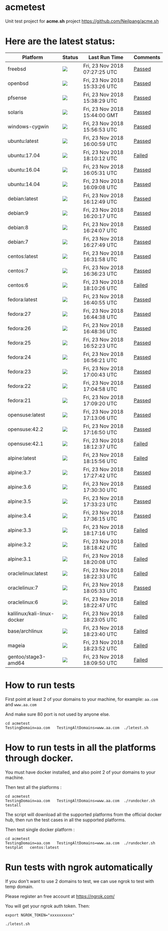 # acmetest
Unit test project for **acme.sh** project https://github.com/Neilpang/acme.sh



# Here are the latest status:

| Platform | Status| Last Run Time| Comments|
-----------|-------|--------------|---------|
|freebsd| ![](https://cdn.rawgit.com/Neilpang/acmetest/master/status/freebsd.svg?1542958045)| Fri, 23 Nov 2018 07:27:25 UTC| [Passed](https://github.com/Neilpang/acmetest/blob/master/logs/freebsd.out) |
|openbsd| ![](https://cdn.rawgit.com/Neilpang/acmetest/master/status/openbsd.svg?1542987206)| Fri, 23 Nov 2018 15:33:26 UTC| [Passed](https://github.com/Neilpang/acmetest/blob/master/logs/openbsd.out) |
|pfsense| ![](https://cdn.rawgit.com/Neilpang/acmetest/master/status/pfsense.svg?1542987509)| Fri, 23 Nov 2018 15:38:29 UTC| [Passed](https://github.com/Neilpang/acmetest/blob/master/logs/pfsense.out) |
|solaris| ![](https://cdn.rawgit.com/Neilpang/acmetest/master/status/solaris.svg?1542987840)| Fri, 23 Nov 2018 15:44:00 GMT| [Passed](https://github.com/Neilpang/acmetest/blob/master/logs/solaris.out) |
|windows-cygwin| ![](https://cdn.rawgit.com/Neilpang/acmetest/master/status/windows-cygwin.svg?1542988613)| Fri, 23 Nov 2018 15:56:53 UTC| [Passed](https://github.com/Neilpang/acmetest/blob/master/logs/windows-cygwin.out) |
|ubuntu:latest| ![](https://cdn.rawgit.com/Neilpang/acmetest/master/status/ubuntu-latest.svg?1542988859)| Fri, 23 Nov 2018 16:00:59 UTC| [Passed](https://github.com/Neilpang/acmetest/blob/master/logs/ubuntu-latest.out) |
|ubuntu:17.04| ![](https://cdn.rawgit.com/Neilpang/acmetest/master/status/ubuntu-17.04.svg?1542996612)| Fri, 23 Nov 2018 18:10:12 UTC| [Failed](https://github.com/Neilpang/acmetest/blob/master/logs/ubuntu-17.04.out) |
|ubuntu:16.04| ![](https://cdn.rawgit.com/Neilpang/acmetest/master/status/ubuntu-16.04.svg?1542989131)| Fri, 23 Nov 2018 16:05:31 UTC| [Passed](https://github.com/Neilpang/acmetest/blob/master/logs/ubuntu-16.04.out) |
|ubuntu:14.04| ![](https://cdn.rawgit.com/Neilpang/acmetest/master/status/ubuntu-14.04.svg?1542989348)| Fri, 23 Nov 2018 16:09:08 UTC| [Passed](https://github.com/Neilpang/acmetest/blob/master/logs/ubuntu-14.04.out) |
|debian:latest| ![](https://cdn.rawgit.com/Neilpang/acmetest/master/status/debian-latest.svg?1542989569)| Fri, 23 Nov 2018 16:12:49 UTC| [Passed](https://github.com/Neilpang/acmetest/blob/master/logs/debian-latest.out) |
|debian:9| ![](https://cdn.rawgit.com/Neilpang/acmetest/master/status/debian-9.svg?1542990017)| Fri, 23 Nov 2018 16:20:17 UTC| [Passed](https://github.com/Neilpang/acmetest/blob/master/logs/debian-9.out) |
|debian:8| ![](https://cdn.rawgit.com/Neilpang/acmetest/master/status/debian-8.svg?1542990247)| Fri, 23 Nov 2018 16:24:07 UTC| [Passed](https://github.com/Neilpang/acmetest/blob/master/logs/debian-8.out) |
|debian:7| ![](https://cdn.rawgit.com/Neilpang/acmetest/master/status/debian-7.svg?1542990469)| Fri, 23 Nov 2018 16:27:49 UTC| [Passed](https://github.com/Neilpang/acmetest/blob/master/logs/debian-7.out) |
|centos:latest| ![](https://cdn.rawgit.com/Neilpang/acmetest/master/status/centos-latest.svg?1542990718)| Fri, 23 Nov 2018 16:31:58 UTC| [Passed](https://github.com/Neilpang/acmetest/blob/master/logs/centos-latest.out) |
|centos:7| ![](https://cdn.rawgit.com/Neilpang/acmetest/master/status/centos-7.svg?1542990983)| Fri, 23 Nov 2018 16:36:23 UTC| [Passed](https://github.com/Neilpang/acmetest/blob/master/logs/centos-7.out) |
|centos:6| ![](https://cdn.rawgit.com/Neilpang/acmetest/master/status/centos-6.svg?1542996626)| Fri, 23 Nov 2018 18:10:26 UTC| [Failed](https://github.com/Neilpang/acmetest/blob/master/logs/centos-6.out) |
|fedora:latest| ![](https://cdn.rawgit.com/Neilpang/acmetest/master/status/fedora-latest.svg?1542991255)| Fri, 23 Nov 2018 16:40:55 UTC| [Passed](https://github.com/Neilpang/acmetest/blob/master/logs/fedora-latest.out) |
|fedora:27| ![](https://cdn.rawgit.com/Neilpang/acmetest/master/status/fedora-27.svg?1542991478)| Fri, 23 Nov 2018 16:44:38 UTC| [Passed](https://github.com/Neilpang/acmetest/blob/master/logs/fedora-27.out) |
|fedora:26| ![](https://cdn.rawgit.com/Neilpang/acmetest/master/status/fedora-26.svg?1542991716)| Fri, 23 Nov 2018 16:48:36 UTC| [Passed](https://github.com/Neilpang/acmetest/blob/master/logs/fedora-26.out) |
|fedora:25| ![](https://cdn.rawgit.com/Neilpang/acmetest/master/status/fedora-25.svg?1542991943)| Fri, 23 Nov 2018 16:52:23 UTC| [Passed](https://github.com/Neilpang/acmetest/blob/master/logs/fedora-25.out) |
|fedora:24| ![](https://cdn.rawgit.com/Neilpang/acmetest/master/status/fedora-24.svg?1542992181)| Fri, 23 Nov 2018 16:56:21 UTC| [Passed](https://github.com/Neilpang/acmetest/blob/master/logs/fedora-24.out) |
|fedora:23| ![](https://cdn.rawgit.com/Neilpang/acmetest/master/status/fedora-23.svg?1542992443)| Fri, 23 Nov 2018 17:00:43 UTC| [Passed](https://github.com/Neilpang/acmetest/blob/master/logs/fedora-23.out) |
|fedora:22| ![](https://cdn.rawgit.com/Neilpang/acmetest/master/status/fedora-22.svg?1542992698)| Fri, 23 Nov 2018 17:04:58 UTC| [Passed](https://github.com/Neilpang/acmetest/blob/master/logs/fedora-22.out) |
|fedora:21| ![](https://cdn.rawgit.com/Neilpang/acmetest/master/status/fedora-21.svg?1542992960)| Fri, 23 Nov 2018 17:09:20 UTC| [Passed](https://github.com/Neilpang/acmetest/blob/master/logs/fedora-21.out) |
|opensuse:latest| ![](https://cdn.rawgit.com/Neilpang/acmetest/master/status/opensuse-latest.svg?1542993186)| Fri, 23 Nov 2018 17:13:06 UTC| [Passed](https://github.com/Neilpang/acmetest/blob/master/logs/opensuse-latest.out) |
|opensuse:42.2| ![](https://cdn.rawgit.com/Neilpang/acmetest/master/status/opensuse-42.2.svg?1542993410)| Fri, 23 Nov 2018 17:16:50 UTC| [Passed](https://github.com/Neilpang/acmetest/blob/master/logs/opensuse-42.2.out) |
|opensuse:42.1| ![](https://cdn.rawgit.com/Neilpang/acmetest/master/status/opensuse-42.1.svg?1542996757)| Fri, 23 Nov 2018 18:12:37 UTC| [Failed](https://github.com/Neilpang/acmetest/blob/master/logs/opensuse-42.1.out) |
|alpine:latest| ![](https://cdn.rawgit.com/Neilpang/acmetest/master/status/alpine-latest.svg?1542996956)| Fri, 23 Nov 2018 18:15:56 UTC| [Failed](https://github.com/Neilpang/acmetest/blob/master/logs/alpine-latest.out) |
|alpine:3.7| ![](https://cdn.rawgit.com/Neilpang/acmetest/master/status/alpine-3.7.svg?1542994062)| Fri, 23 Nov 2018 17:27:42 UTC| [Passed](https://github.com/Neilpang/acmetest/blob/master/logs/alpine-3.7.out) |
|alpine:3.6| ![](https://cdn.rawgit.com/Neilpang/acmetest/master/status/alpine-3.6.svg?1542994230)| Fri, 23 Nov 2018 17:30:30 UTC| [Passed](https://github.com/Neilpang/acmetest/blob/master/logs/alpine-3.6.out) |
|alpine:3.5| ![](https://cdn.rawgit.com/Neilpang/acmetest/master/status/alpine-3.5.svg?1542994403)| Fri, 23 Nov 2018 17:33:23 UTC| [Passed](https://github.com/Neilpang/acmetest/blob/master/logs/alpine-3.5.out) |
|alpine:3.4| ![](https://cdn.rawgit.com/Neilpang/acmetest/master/status/alpine-3.4.svg?1542994575)| Fri, 23 Nov 2018 17:36:15 UTC| [Passed](https://github.com/Neilpang/acmetest/blob/master/logs/alpine-3.4.out) |
|alpine:3.3| ![](https://cdn.rawgit.com/Neilpang/acmetest/master/status/alpine-3.3.svg?1542997036)| Fri, 23 Nov 2018 18:17:16 UTC| [Failed](https://github.com/Neilpang/acmetest/blob/master/logs/alpine-3.3.out) |
|alpine:3.2| ![](https://cdn.rawgit.com/Neilpang/acmetest/master/status/alpine-3.2.svg?1542997122)| Fri, 23 Nov 2018 18:18:42 UTC| [Failed](https://github.com/Neilpang/acmetest/blob/master/logs/alpine-3.2.out) |
|alpine:3.1| ![](https://cdn.rawgit.com/Neilpang/acmetest/master/status/alpine-3.1.svg?1542997208)| Fri, 23 Nov 2018 18:20:08 UTC| [Failed](https://github.com/Neilpang/acmetest/blob/master/logs/alpine-3.1.out) |
|oraclelinux:latest| ![](https://cdn.rawgit.com/Neilpang/acmetest/master/status/oraclelinux-latest.svg?1542997353)| Fri, 23 Nov 2018 18:22:33 UTC| [Failed](https://github.com/Neilpang/acmetest/blob/master/logs/oraclelinux-latest.out) |
|oraclelinux:7| ![](https://cdn.rawgit.com/Neilpang/acmetest/master/status/oraclelinux-7.svg?1542996333)| Fri, 23 Nov 2018 18:05:33 UTC| [Passed](https://github.com/Neilpang/acmetest/blob/master/logs/oraclelinux-7.out) |
|oraclelinux:6| ![](https://cdn.rawgit.com/Neilpang/acmetest/master/status/oraclelinux-6.svg?1542997367)| Fri, 23 Nov 2018 18:22:47 UTC| [Failed](https://github.com/Neilpang/acmetest/blob/master/logs/oraclelinux-6.out) |
|kalilinux/kali-linux-docker| ![](https://cdn.rawgit.com/Neilpang/acmetest/master/status/kalilinux-kali-linux-docker.svg?1542997385)| Fri, 23 Nov 2018 18:23:05 UTC| [Failed](https://github.com/Neilpang/acmetest/blob/master/logs/kalilinux-kali-linux-docker.out) |
|base/archlinux| ![](https://cdn.rawgit.com/Neilpang/acmetest/master/status/base-archlinux.svg?1542997420)| Fri, 23 Nov 2018 18:23:40 UTC| [Failed](https://github.com/Neilpang/acmetest/blob/master/logs/base-archlinux.out) |
|mageia| ![](https://cdn.rawgit.com/Neilpang/acmetest/master/status/mageia.svg?1542997432)| Fri, 23 Nov 2018 18:23:52 UTC| [Failed](https://github.com/Neilpang/acmetest/blob/master/logs/mageia.out) |
|gentoo/stage3-amd64| ![](https://cdn.rawgit.com/Neilpang/acmetest/master/status/gentoo-stage3-amd64.svg?1542996590)| Fri, 23 Nov 2018 18:09:50 UTC| [Failed](https://github.com/Neilpang/acmetest/blob/master/logs/gentoo-stage3-amd64.out) |

# How to run tests

First point at least 2 of your domains to your machine, 
for example: `aa.com` and `www.aa.com`

And make sure 80 port is not used by anyone else.

```
cd acmetest
TestingDomain=aa.com   TestingAltDomains=www.aa.com  ./letest.sh
```

# How to run tests in all the platforms through docker.

You must have docker installed, and also point 2 of your domains to your machine.

Then test all the platforms :

```
cd acmetest
TestingDomain=aa.com   TestingAltDomains=www.aa.com  ./rundocker.sh  testall
```

The script will download all the supported platforms from the official docker hub, then run the test cases in all the supported platforms.

Then test single docker platform :

```
cd acmetest
TestingDomain=aa.com   TestingAltDomains=www.aa.com  ./rundocker.sh  testplat   centos:latest
```

# Run tests with ngrok automatically

If you don't want to use 2 domains to test, we can use ngrok to test with temp domain.

Please register an free account at https://ngrok.com/

You will get your ngrok auth token.  Then:

```
export NGROK_TOKEN="xxxxxxxxxx"

./letest.sh

```








